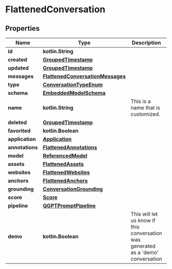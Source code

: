 
# FlattenedConversation

## Properties
Name | Type | Description | Notes
------------ | ------------- | ------------- | -------------
**id** | **kotlin.String** |  | 
**created** | [**GroupedTimestamp**](GroupedTimestamp) |  | 
**updated** | [**GroupedTimestamp**](GroupedTimestamp) |  | 
**messages** | [**FlattenedConversationMessages**](FlattenedConversationMessages) |  | 
**type** | [**ConversationTypeEnum**](ConversationTypeEnum) |  | 
**schema** | [**EmbeddedModelSchema**](EmbeddedModelSchema) |  |  [optional]
**name** | **kotlin.String** | This is a name that is customized. |  [optional]
**deleted** | [**GroupedTimestamp**](GroupedTimestamp) |  |  [optional]
**favorited** | **kotlin.Boolean** |  |  [optional]
**application** | [**Application**](Application) |  |  [optional]
**annotations** | [**FlattenedAnnotations**](FlattenedAnnotations) |  |  [optional]
**model** | [**ReferencedModel**](ReferencedModel) |  |  [optional]
**assets** | [**FlattenedAssets**](FlattenedAssets) |  |  [optional]
**websites** | [**FlattenedWebsites**](FlattenedWebsites) |  |  [optional]
**anchors** | [**FlattenedAnchors**](FlattenedAnchors) |  |  [optional]
**grounding** | [**ConversationGrounding**](ConversationGrounding) |  |  [optional]
**score** | [**Score**](Score) |  |  [optional]
**pipeline** | [**QGPTPromptPipeline**](QGPTPromptPipeline) |  |  [optional]
**demo** | **kotlin.Boolean** | This will let us know if this conversation was generated as a &#39;demo&#39; conversation |  [optional]



